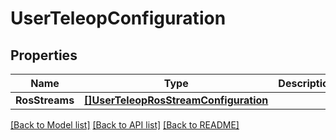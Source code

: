# UserTeleopConfiguration

## Properties

Name | Type | Description | Notes
------------ | ------------- | ------------- | -------------
**RosStreams** | [**[]UserTeleopRosStreamConfiguration**](UserTeleopRosStreamConfiguration.md) |  | [optional] 

[[Back to Model list]](../README.md#documentation-for-models) [[Back to API list]](../README.md#documentation-for-api-endpoints) [[Back to README]](../README.md)


